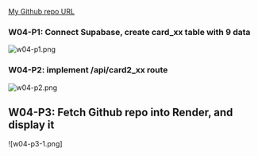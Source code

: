 [My Github repo URL ](https://github.com/208417120/1112_WP2_DEMO_20)

### W04-P1: Connect Supabase, create card_xx table with 9 data

![w04-p1.png](https://hahvwqxedmlldgfvyjio.supabase.co/storage/v1/object/public/demo-20/md_img/w04-p1.png)

### W04-P2: implement /api/card2_xx route

![w04-p2.png](https://hahvwqxedmlldgfvyjio.supabase.co/storage/v1/object/public/demo-20/md_img/w04-p2.png)

## W04-P3: Fetch Github repo into Render, and display it

![w04-p3-1.png]
